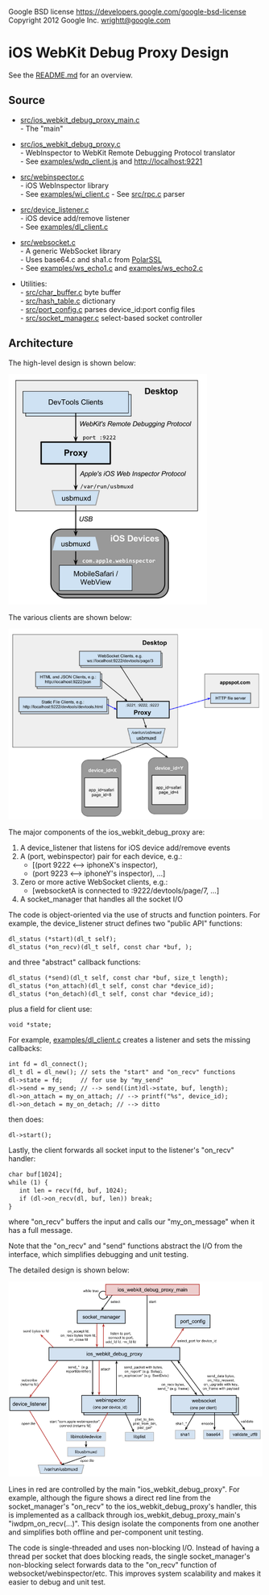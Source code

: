 Google BSD license <https://developers.google.com/google-bsd-license>  
Copyright 2012 Google Inc. <wrightt@google.com>

# iOS WebKit Debug Proxy Design

See the [README.md](README.md) for an overview.

## Source

- [src/ios_webkit_debug_proxy_main.c](src/ios_webkit_debug_proxy_main.c)  
   \- The "main"

- [src/ios_webkit_debug_proxy.c](src/ios_webkit_debug_proxy.c)  
   \- WebInspector to WebKit Remote Debugging Protocol translator  
   \- See [examples/wdp_client.js](examples/wdp_client.js) and <http://localhost:9221>

- [src/webinspector.c](src/webinspector.c)  
   \- iOS WebInspector library  
   \- See [examples/wi_client.c](examples/wi_client.c)
  \- See [src/rpc.c](src/rpc.c) parser

- [src/device_listener.c](src/device_listener.c)  
   \- iOS device add/remove listener  
   \- See [examples/dl_client.c](examples/dl_client.c)

- [src/websocket.c](src/websocket.c)  
   \- A generic WebSocket library  
   \- Uses base64.c and sha1.c from [PolarSSL](http://www.polarssl.org)  
   \- See [examples/ws_echo1.c](examples/ws_echo1.c) and [examples/ws_echo2.c](examples/ws_echo2.c)

- Utilities:  
   \- [src/char_buffer.c](src/char_buffer.c) byte buffer  
   \- [src/hash_table.c](src/hash_table.c) dictionary  
   \- [src/port_config.c](src/port_config.c) parses device_id:port config files  
   \- [src/socket_manager.c](src/socket_manager.c) select-based socket controller

## Architecture

The high-level design is shown below:

![Alt overview](overview.png "Overview")

The various clients are shown below:

![Alt clients](clients.png "Clients")

The major components of the ios_webkit_debug_proxy are:

1. A device_listener that listens for iOS device add/remove events
1. A (port, webinspector) pair for each device, e.g.:
   - [(port 9222 <--> iphoneX's inspector),
   - (port 9223 <--> iphoneY's inspector), ...]
1. Zero or more active WebSocket clients, e.g.:
   - [websocketA is connected to :9222/devtools/page/7, ...]
1. A socket_manager that handles all the socket I/O

The code is object-oriented via the use of structs and function pointers.
For example, the device_listener struct defines two "public API" functions:

    dl_status (*start)(dl_t self);
    dl_status (*on_recv)(dl_t self, const char *buf, );

and three "abstract" callback functions:

    dl_status (*send)(dl_t self, const char *buf, size_t length);
    dl_status (*on_attach)(dl_t self, const char *device_id);
    dl_status (*on_detach)(dl_t self, const char *device_id);

plus a field for client use:

    void *state;

For example, [examples/dl_client.c](examples/dl_client.c) creates a listener and sets the missing callbacks:

    int fd = dl_connect();
    dl_t dl = dl_new(); // sets the "start" and "on_recv" functions
    dl->state = fd;     // for use by "my_send"
    dl->send = my_send; // --> send((int)dl->state, buf, length);
    dl->on_attach = my_on_attach; // --> printf("%s", device_id);
    dl->on_detach = my_on_detach; // --> ditto

then does:

    dl->start();

Lastly, the client forwards all socket input to the listener's "on_recv"
handler:

    char buf[1024];
    while (1) {
       int len = recv(fd, buf, 1024);
       if (dl->on_recv(dl, buf, len)) break;
    }

where "on_recv" buffers the input and calls our "my_on_message" when it has a
full message.

Note that the "on_recv" and "send" functions abstract the I/O from the
interface, which simplifies debugging and unit testing.

The detailed design is shown below:

![Alt design](design.png "Design")

Lines in red are controlled by the main "ios_webkit_debug_proxy". For example, although the figure shows a direct red line from the socket_manager's "on_recv" to the ios_webkit_debug_proxy's handler, this is implemented as a callback through ios_webkit_debug_proxy_main's "iwdpm_on_recv(...)". This design isolate the components from one another and simplifies both offline and per-component unit testing.

The code is single-threaded and uses non-blocking I/O. Instead of having a thread per socket that does blocking reads, the single socket_manager's non-blocking select forwards data to the "on_recv" function of websocket/webinspector/etc. This improves system scalability and makes it easier to debug and unit test.
